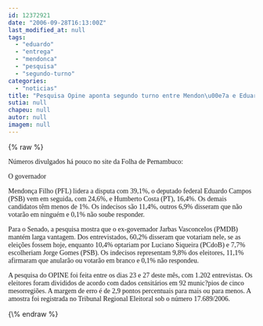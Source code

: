 ```yaml
---
id: 12372921
date: "2006-09-28T16:13:00Z"
last_modified_at: null
tags:
  - "eduardo"
  - "entrega"
  - "mendonca"
  - "pesquisa"
  - "segundo-turno"
categories:
  - "noticias"
title: "Pesquisa Opine aponta segundo turno entre Mendon\u00e7a e Eduardo"
sutia: null
chapeu: null
autor: null
imagem: null
---
```

{\% raw %}
<p><P><FONT face=Verdana>Números divulgados há pouco no site da Folha de Pernambuco:</FONT></P></p>
<p><P><FONT face=Verdana>O governador</p>
<p> Mendonça Filho (PFL) lidera a disputa com 39,1%, o deputado federal Eduardo Campos (PSB) vem em seguida, com 24,6%, e Humberto Costa (PT), 16,4%. Os demais candidatos têm menos de 1%. Os indecisos são 11,4%, outros 6,9% disseram que não votarão em ninguém e 0,1% não soube responder.</FONT></P></p>
<p><P><FONT face=Verdana>Para o Senado, a pesquisa mostra que o ex-governador Jarbas Vasconcelos (PMDB) mantém larga vantagem. Dos entrevistados, 60,2% disseram que votariam nele, se as eleições fossem hoje, enquanto 10,4% optariam por Luciano Siqueira (PCdoB) e 7,7% escolheriam Jorge Gomes (PSB). Os indecisos representam 9,8% dos eleitores, 11,1% afirmaram que anularão ou votarão em branco e 0,1% não respondeu.</FONT></P></p>
<p><P><FONT face=Verdana>A pesquisa do OPINE foi feita entre os dias 23 e 27 deste mês, com 1.202 entrevistas. Os eleitores foram divididos de acordo com dados censitários em 92 munic?pios de cinco mesorregiões. A margem de erro é de 2,9 pontos percentuais para mais ou para menos. A amostra foi registrada no Tribunal Regional Eleitoral sob o número 17.689/2006.</FONT></P> </p>
{\% endraw %}